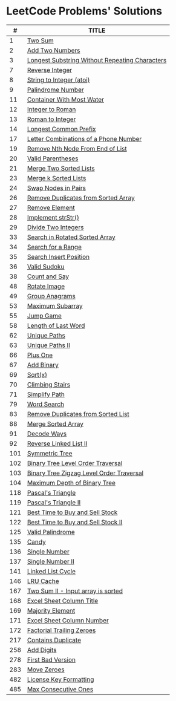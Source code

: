 # LeetCode Problems' Solutions

|#|TITLE|
|---|---|
|1|[Two Sum](https://leetcode.com/problems/two-sum/)|
|2|[Add Two Numbers](https://leetcode.com/problems/add-two-numbers/)|
|3|[Longest Substring Without Repeating Characters](https://leetcode.com/problems/longest-substring-without-repeating-characters/)|
|7|[Reverse Integer](https://leetcode.com/problems/reverse-integer/)|
|8|[String to Integer (atoi)](https://leetcode.com/problems/string-to-integer-atoi/)|
|9|[Palindrome Number](https://leetcode.com/problems/palindrome-number/)|
|11|[Container With Most Water](https://leetcode.com/problems/container-with-most-water/)|
|12|[Integer to Roman](https://leetcode.com/problems/integer-to-roman/)|
|13|[Roman to Integer](https://leetcode.com/problems/roman-to-integer/)|
|14|[Longest Common Prefix](https://leetcode.com/problems/longest-common-prefix/)|
|17|[Letter Combinations of a Phone Number](https://leetcode.com/problems/letter-combinations-of-a-phone-number/)|
|19|[Remove Nth Node From End of List](https://leetcode.com/problems/remove-nth-node-from-end-of-list/)|
|20|[Valid Parentheses](https://leetcode.com/problems/valid-parentheses/)|
|21|[Merge Two Sorted Lists](https://leetcode.com/problems/merge-two-sorted-lists/)|
|23|[Merge k Sorted Lists](https://leetcode.com/problems/merge-k-sorted-lists/)|
|24|[Swap Nodes in Pairs](https://leetcode.com/problems/swap-nodes-in-pairs/)|
|26|[Remove Duplicates from Sorted Array](https://leetcode.com/problems/remove-duplicates-from-sorted-array/)|
|27|[Remove Element](https://leetcode.com/problems/remove-element/)|
|28|[Implement strStr()](https://leetcode.com/problems/implement-strstr/)|
|29|[Divide Two Integers](https://leetcode.com/problems/divide-two-integers/)|
|33|[Search in Rotated Sorted Array](https://leetcode.com/problems/search-in-rotated-sorted-array/)|
|34|[Search for a Range](https://leetcode.com/problems/search-for-a-range/)|
|35|[Search Insert Position](https://leetcode.com/problems/search-insert-position/)|
|36|[Valid Sudoku](https://leetcode.com/problems/valid-sudoku/)|
|38|[Count and Say](https://leetcode.com/problems/count-and-say/)|
|48|[Rotate Image](https://leetcode.com/problems/rotate-image/)|
|49|[Group Anagrams](https://leetcode.com/problems/anagrams/)|
|53|[Maximum Subarray](https://leetcode.com/problems/maximum-subarray/)|
|55|[Jump Game](https://leetcode.com/problems/jump-game/)|
|58|[Length of Last Word](https://leetcode.com/problems/length-of-last-word/)|
|62|[Unique Paths](https://leetcode.com/problems/unique-paths/)|
|63|[Unique Paths II](https://leetcode.com/problems/unique-paths-ii/)|
|66|[Plus One](https://leetcode.com/problems/plus-one/)|
|67|[Add Binary](https://leetcode.com/problems/add-binary/)|
|69|[Sqrt(x)](https://leetcode.com/problems/sqrtx/)|
|70|[Climbing Stairs](https://leetcode.com/problems/climbing-stairs/)|
|71|[Simplify Path](https://leetcode.com/problems/simplify-path/)|
|79|[Word Search](https://leetcode.com/problems/word-search/)|
|83|[Remove Duplicates from Sorted List](https://leetcode.com/problems/remove-duplicates-from-sorted-list/)|
|88|[Merge Sorted Array](https://leetcode.com/problems/merge-sorted-array/)|
|91|[Decode Ways](https://leetcode.com/problems/decode-ways/)|
|92|[Reverse Linked List II](https://leetcode.com/problems/reverse-linked-list-ii/)|
|101|[Symmetric Tree](https://leetcode.com/problems/symmetric-tree/)|
|102|[Binary Tree Level Order Traversal](https://leetcode.com/problems/binary-tree-level-order-traversal/)|
|103|[Binary Tree Zigzag Level Order Traversal](https://leetcode.com/problems/binary-tree-zigzag-level-order-traversal/)|
|104|[Maximum Depth of Binary Tree](https://leetcode.com/problems/maximum-depth-of-binary-tree/)|
|118|[Pascal's Triangle](https://leetcode.com/problems/pascals-triangle/)|
|119|[Pascal's Triangle II](https://leetcode.com/problems/pascals-triangle-ii/)|
|121|[Best Time to Buy and Sell Stock](https://leetcode.com/problems/best-time-to-buy-and-sell-stock/)|
|122|[Best Time to Buy and Sell Stock II](https://leetcode.com/problems/best-time-to-buy-and-sell-stock-ii/)|
|125|[Valid Palindrome](https://leetcode.com/problems/valid-palindrome/)|
|135|[Candy](https://leetcode.com/problems/candy/)|
|136|[Single Number](https://leetcode.com/problems/single-number/)|
|137|[Single Number II](https://leetcode.com/problems/single-number-ii/)|
|141|[Linked List Cycle](https://leetcode.com/problems/linked-list-cycle/)|
|146|[LRU Cache](https://leetcode.com/problems/lru-cache/)|
|167|[Two Sum II - Input array is sorted](https://leetcode.com/problems/two-sum-ii-input-array-is-sorted/)|
|168|[Excel Sheet Column Title](https://leetcode.com/problems/excel-sheet-column-title/)|
|169|[Majority Element](https://leetcode.com/problems/majority-element/)|
|171|[Excel Sheet Column Number](https://leetcode.com/problems/excel-sheet-column-number/)|
|172|[Factorial Trailing Zeroes](https://leetcode.com/problems/factorial-trailing-zeroes/)|
|217|[Contains Duplicate](https://leetcode.com/problems/contains-duplicate/)|
|258|[Add Digits](https://leetcode.com/problems/add-digits/)|
|278|[First Bad Version](https://leetcode.com/problems/first-bad-version/)|
|283|[Move Zeroes](https://leetcode.com/problems/move-zeroes/)|
|482|[License Key Formatting](https://leetcode.com/problems/license-key-formatting/)|
|485|[Max Consecutive Ones](https://leetcode.com/problems/max-consecutive-ones/)|

